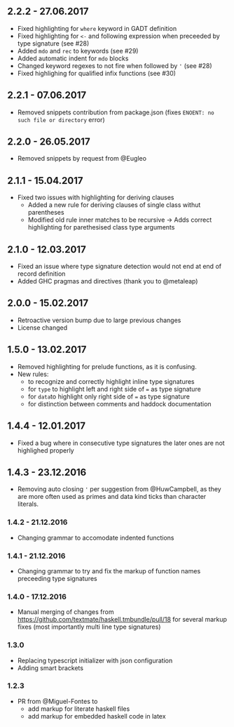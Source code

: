 ## 2.2.2 - 27.06.2017

- Fixed highlighting for `where` keyword in GADT definition
- Fixed highlighting for `<-` and following expression when preceeded by type signature (see #28)
- Added `mdo` and `rec` to keywords (see #29)
- Added automatic indent for `mdo` blocks 
- Changed keyword regexes to not fire when followed by `'` (see #28)
- Fixed highlighing for qualified infix functions (see #30)

## 2.2.1 - 07.06.2017

- Removed snippets contribution from package.json (fixes `ENOENT: no such file or directory` error)

## 2.2.0 - 26.05.2017

- Removed snippets by request from @Eugleo

## 2.1.1 - 15.04.2017

- Fixed two issues with highlighting for deriving clauses
    - Added a new rule for deriving clauses of single class withut parentheses
    - Modified old rule inner matches to be recursive -> Adds correct highlighting for parethesised class type arguments

## 2.1.0  - 12.03.2017

- Fixed an issue where type signature detection would not end at end of record definition
- Added GHC pragmas and directives (thank you to @metaleap)

## 2.0.0 - 15.02.2017

- Retroactive version bump due to large previous changes 
- License changed

## 1.5.0 - 13.02.2017

- Removed highlighting for prelude functions, as it is confusing.
- New rules:
    - to recognize and correctly highlight inline type signatures
    - for `type` to highlight left and right side of `=` as type signature
    - for `data`to highlight only right side of `=` as type signature
    - for distinction between comments and haddock documentation

## 1.4.4 - 12.01.2017

- Fixed a bug where in consecutive type signatures the later ones are not highlighed properly

## 1.4.3 - 23.12.2016

- Removing auto closing `'` per suggestion from @HuwCampbell, as they are more often used as primes and data kind ticks than character literals.

### 1.4.2 - 21.12.2016

- Changing grammar to accomodate indented functions

### 1.4.1 - 21.12.2016

- Changing grammar to try and fix the markup of function names preceeding type signatures

### 1.4.0 - 17.12.2016

- Manual merging of changes from https://github.com/textmate/haskell.tmbundle/pull/18 for several markup fixes (most importantly multi line type signatures)

### 1.3.0

- Replacing typescript initializer with json configuration
- Adding smart brackets

### 1.2.3

- PR from @Miguel-Fontes to 
    - add markup for literate haskell files
    - add markup for embedded haskell code in latex
